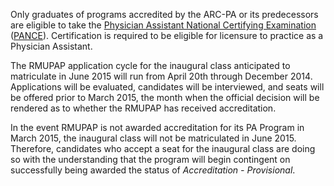 Only graduates of programs accredited by the ARC-PA or its predecessors are eligible to take the [Physician Assistant National Certifying Examination][pance] ([PANCE][pance]). Certification is required to be eligible for licensure to practice as a Physician Assistant.

The RMUPAP application cycle for the inaugural class anticipated to matriculate in June 2015 will run from April 20th through December 2014. Applications will be evaluated, candidates will be interviewed, and seats will be offered prior to March 2015, the month when the official decision will be rendered as to whether the RMUPAP has received accreditation.

In the event RMUPAP is not awarded accreditation for its PA Program in March 2015, the inaugural class will not be matriculated in June 2015. Therefore, candidates who accept a seat for the inaugural class are doing so with the understanding that the program will begin contingent on successfully being awarded the status of _Accreditation - Provisional_.

[pance]: https://www.nccpa.net/pance
[standards]: http://www.arc-pa.org/acc_standards/
[arc-provisional]: http://www.arc-pa.org/provisional_acc/information.html